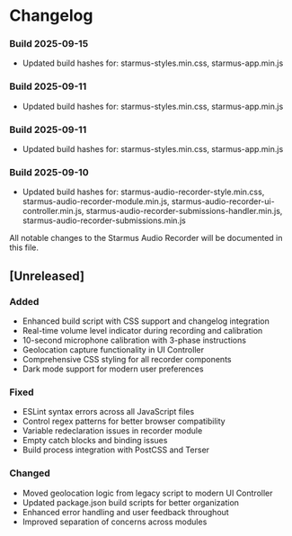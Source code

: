 # Changelog

### Build 2025-09-15

- Updated build hashes for: starmus-styles.min.css, starmus-app.min.js

### Build 2025-09-11

- Updated build hashes for: starmus-styles.min.css, starmus-app.min.js

### Build 2025-09-11

- Updated build hashes for: starmus-styles.min.css, starmus-app.min.js

### Build 2025-09-10

- Updated build hashes for: starmus-audio-recorder-style.min.css, starmus-audio-recorder-module.min.js, starmus-audio-recorder-ui-controller.min.js, starmus-audio-recorder-submissions-handler.min.js, starmus-audio-recorder-submissions.min.js

All notable changes to the Starmus Audio Recorder will be documented in this file.

## [Unreleased]

### Added

- Enhanced build script with CSS support and changelog integration
- Real-time volume level indicator during recording and calibration
- 10-second microphone calibration with 3-phase instructions
- Geolocation capture functionality in UI Controller
- Comprehensive CSS styling for all recorder components
- Dark mode support for modern user preferences

### Fixed

- ESLint syntax errors across all JavaScript files
- Control regex patterns for better browser compatibility
- Variable redeclaration issues in recorder module
- Empty catch blocks and binding issues
- Build process integration with PostCSS and Terser

### Changed

- Moved geolocation logic from legacy script to modern UI Controller
- Updated package.json build scripts for better organization
- Enhanced error handling and user feedback throughout
- Improved separation of concerns across modules

